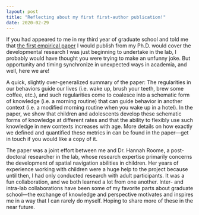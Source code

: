 ```yaml
---
layout: post
title: "Reflecting about my first first-author publication!"
date: 2020-02-29
---
```


If you had appeared to me in my third year of graduate school and told me that <a href="https://www.tandfonline.com/doi/abs/10.1080/02643294.2019.1667316/" target="_blank">the first empirical paper</a> I would publish from my Ph.D. would cover the developmental research I was just beginning to undertake in the lab, I probably would have thought you were trying to make an unfunny joke. But opportunity and timing synchronize in unexpected ways in academia, and well, here we are! 

A quick, slightly over-generalized summary of the paper:
The regularities in our behaviors guide our lives (i.e. wake up, brush your teeth, brew some coffee, etc.), and such regularities come to coalesce into a schematic form of knowledge (i.e. a morning routine) that can guide behavior in another context (i.e. a modified morning routine when you wake up in a hotel). In the paper, we show that children and adolescents develop these schematic forms of knowledge at different rates and that the ability to flexibly use such knowledge in new contexts increases with age. More details on how exactly we defined and quantified these metrics in can be found in the paper—get in touch if you would like a copy of it.
 
The paper was a joint effort between me and Dr. Hannah Roome, a post-doctoral researcher in the lab, whose research expertise primarily concerns the development of spatial navigation abilities in children. Her years of experience working with children were a huge help to the project because until then, I had only conducted research with adult participants. It was a fun collaboration, and we both learned a lot from one another. Inter- and intra-lab collaborations have been some of my favorite parts about graduate school—the exchange of knowledge and perspective motivates and inspires me in a way that I can rarely do myself. Hoping to share more of these in the near future.
